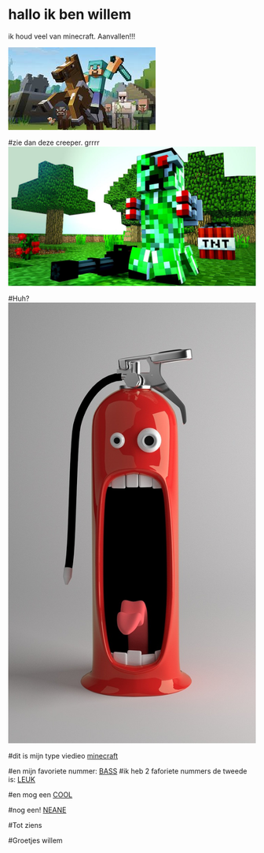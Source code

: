 # hallo ik ben willem





ik houd veel van minecraft.
Aanvallen!!!

![minecraft](minecraft.jpg)

#zie dan deze creeper. grrrr
![creeper](creeper.jpg)



#Huh?
![grappig plaatje](funny-pictures-676672_1280.jpg)





#dit is mijn type viedieo [minecraft](https://www.youtube.com/watch?v=DFIGhE4y78w)


#en mijn favoriete nummer: [BASS](https://www.youtube.com/watch?v=a59gmGkq_pw)
#ik heb 2 faforiete nummers de tweede is: [LEUK](https://www.youtube.com/watch?v=0t2tjNqGyJI)

#en mog een [COOL](https://www.youtube.com/watch?v=ru0K8uYEZWw)

#nog een! [NEANE](https://www.youtube.com/watch?v=vjW8wmF5VWc)












#Tot ziens


#Groetjes willem
